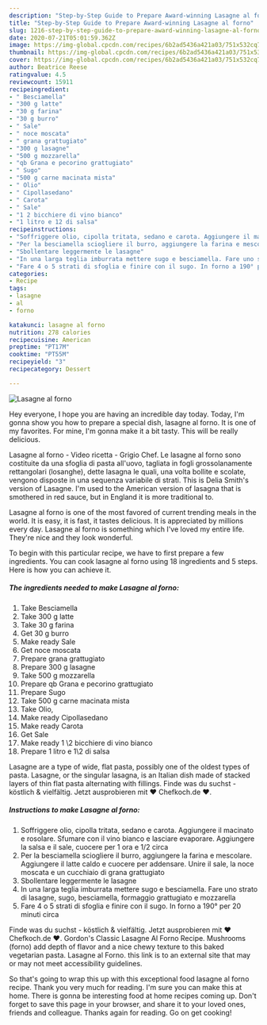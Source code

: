 ```yaml
---
description: "Step-by-Step Guide to Prepare Award-winning Lasagne al forno"
title: "Step-by-Step Guide to Prepare Award-winning Lasagne al forno"
slug: 1216-step-by-step-guide-to-prepare-award-winning-lasagne-al-forno
date: 2020-07-21T05:01:59.362Z
image: https://img-global.cpcdn.com/recipes/6b2ad5436a421a03/751x532cq70/lasagne-al-forno-recipe-main-photo.jpg
thumbnail: https://img-global.cpcdn.com/recipes/6b2ad5436a421a03/751x532cq70/lasagne-al-forno-recipe-main-photo.jpg
cover: https://img-global.cpcdn.com/recipes/6b2ad5436a421a03/751x532cq70/lasagne-al-forno-recipe-main-photo.jpg
author: Beatrice Reese
ratingvalue: 4.5
reviewcount: 15911
recipeingredient:
- " Besciamella"
- "300 g latte"
- "30 g farina"
- "30 g burro"
- " Sale"
- " noce moscata"
- " grana grattugiato"
- "300 g lasagne"
- "500 g mozzarella"
- "qb Grana e pecorino grattugiato"
- " Sugo"
- "500 g carne macinata mista"
- " Olio"
- " Cipollasedano"
- " Carota"
- " Sale"
- "1 2 bicchiere di vino bianco"
- "1 litro e 12 di salsa"
recipeinstructions:
- "Soffriggere olio, cipolla tritata, sedano e carota. Aggiungere il macinato e rosolare. Sfumare con il vino bianco e lasciare evaporare. Aggiungere la salsa e il sale, cuocere per 1 ora e 1/2 circa"
- "Per la besciamella sciogliere il burro, aggiungere la farina e mescolare. Aggiungere il latte caldo e cuocere per addensare. Unire il sale, la noce moscata e un cucchiaio di grana grattugiato"
- "Sbollentare leggermente le lasagne"
- "In una larga teglia imburrata mettere sugo e besciamella. Fare uno strato di lasagne, sugo, besciamella, formaggio grattugiato e mozzarella"
- "Fare 4 o 5 strati di sfoglia e finire con il sugo. In forno a 190° per 20 minuti circa"
categories:
- Recipe
tags:
- lasagne
- al
- forno

katakunci: lasagne al forno 
nutrition: 278 calories
recipecuisine: American
preptime: "PT17M"
cooktime: "PT55M"
recipeyield: "3"
recipecategory: Dessert

---
```



![Lasagne al forno](https://img-global.cpcdn.com/recipes/6b2ad5436a421a03/751x532cq70/lasagne-al-forno-recipe-main-photo.jpg)

Hey everyone, I hope you are having an incredible day today. Today, I'm gonna show you how to prepare a special dish, lasagne al forno. It is one of my favorites. For mine, I'm gonna make it a bit tasty. This will be really delicious.

Lasagne al forno - Video ricetta - Grigio Chef. Le lasagne al forno sono costituite da una sfoglia di pasta all&#39;uovo, tagliata in fogli grossolanamente rettangolari (losanghe), dette lasagna le quali, una volta bollite e scolate, vengono disposte in una sequenza variabile di strati. This is Delia Smith&#39;s version of Lasagne. I&#39;m used to the American version of lasagna that is smothered in red sauce, but in England it is more traditional to.

Lasagne al forno is one of the most favored of current trending meals in the world. It is easy, it is fast, it tastes delicious. It is appreciated by millions every day. Lasagne al forno is something which I've loved my entire life. They're nice and they look wonderful.


To begin with this particular recipe, we have to first prepare a few ingredients. You can cook lasagne al forno using 18 ingredients and 5 steps. Here is how you can achieve it.

<!--inarticleads1-->

##### The ingredients needed to make Lasagne al forno:

1. Take  Besciamella
1. Take 300 g latte
1. Take 30 g farina
1. Get 30 g burro
1. Make ready  Sale
1. Get  noce moscata
1. Prepare  grana grattugiato
1. Prepare 300 g lasagne
1. Take 500 g mozzarella
1. Prepare qb Grana e pecorino grattugiato
1. Prepare  Sugo
1. Take 500 g carne macinata mista
1. Take  Olio,
1. Make ready  Cipollasedano
1. Make ready  Carota
1. Get  Sale
1. Make ready 1 \2 bicchiere di vino bianco
1. Prepare 1 litro e 1\2 di salsa


Lasagne are a type of wide, flat pasta, possibly one of the oldest types of pasta. Lasagne, or the singular lasagna, is an Italian dish made of stacked layers of thin flat pasta alternating with fillings. Finde was du suchst - köstlich &amp; vielfältig. Jetzt ausprobieren mit ♥ Chefkoch.de ♥. 

<!--inarticleads2-->

##### Instructions to make Lasagne al forno:

1. Soffriggere olio, cipolla tritata, sedano e carota. Aggiungere il macinato e rosolare. Sfumare con il vino bianco e lasciare evaporare. Aggiungere la salsa e il sale, cuocere per 1 ora e 1/2 circa
1. Per la besciamella sciogliere il burro, aggiungere la farina e mescolare. Aggiungere il latte caldo e cuocere per addensare. Unire il sale, la noce moscata e un cucchiaio di grana grattugiato
1. Sbollentare leggermente le lasagne
1. In una larga teglia imburrata mettere sugo e besciamella. Fare uno strato di lasagne, sugo, besciamella, formaggio grattugiato e mozzarella
1. Fare 4 o 5 strati di sfoglia e finire con il sugo. In forno a 190° per 20 minuti circa


Finde was du suchst - köstlich &amp; vielfältig. Jetzt ausprobieren mit ♥ Chefkoch.de ♥. Gordon&#39;s Classic Lasagne Al Forno Recipe. Mushrooms (forno) add depth of flavor and a nice chewy texture to this baked vegetarian pasta. Lasagne al Forno. this link is to an external site that may or may not meet accessibility guidelines. 

So that's going to wrap this up with this exceptional food lasagne al forno recipe. Thank you very much for reading. I'm sure you can make this at home. There is gonna be interesting food at home recipes coming up. Don't forget to save this page in your browser, and share it to your loved ones, friends and colleague. Thanks again for reading. Go on get cooking!
